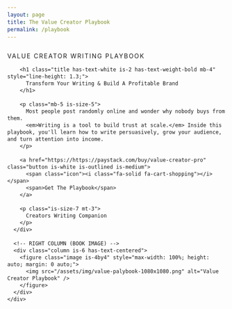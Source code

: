 ```yaml
---
layout: page
title: The Value Creator Playbook
permalink: /playbook
---
```


<section class="section has-background-black has-text-white">
  <div class="container">
    <div class="columns is-vcentered is-variable is-8">
      <!-- LEFT COLUMN -->
      <div class="column is-6">
        <p class="is-uppercase has-text-grey-light has-text-weight-medium mb-2" style="letter-spacing: 2px;">
          VALUE CREATOR WRITING PLAYBOOK
        </p>

        <h1 class="title has-text-white is-2 has-text-weight-bold mb-4" style="line-height: 1.3;">
          Transform Your Writing & Build A Profitable Brand
        </h1>

        <p class="mb-5 is-size-5">
          Most people post randomly online and wonder why nobody buys from them.
          <em>Writing is a tool to build trust at scale.</em> Inside this playbook, you'll learn how to write persuasively, grow your audience, and turn attention into income.
        </p>

        <a href="https://https://paystack.com/buy/value-creator-pro" class="button is-white is-outlined is-medium">
          <span class="icon"><i class="fa-solid fa-cart-shopping"></i></span>
          <span>Get The Playbook</span>
        </a>

        <p class="is-size-7 mt-3">
          Creators Writing Companion
        </p>
      </div>

      <!-- RIGHT COLUMN (BOOK IMAGE) -->
      <div class="column is-6 has-text-centered">
        <figure class="image is-4by4" style="max-width: 100%; height: auto; margin: 0 auto;">
          <img src="/assets/img/value-palybook-1080x1080.png" alt="Value Creator Playbook" />
        </figure>
      </div>
    </div>
  </div>
</section>
